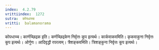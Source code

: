 ```yaml
---
index:  4.2.79
vrittiindex:  1272
sutra:  कोपधाच्च
vritti:  balamanorama 
---
```


कोपधाच्च। कार्णच्छिद्रक इति। कर्णच्छिद्रकेण निर्वृत्तः कूप इत्यर्थः। कार्कवाकवमिति। कृकवाकुना निर्वृत्तः कूप इत्यर्थः। ओर्गुणः। आदिवृद्धौ रपरत्वम्। त्रैशङ्कवमिति। त्रिशङ्कुना निर्वृत्तः कूप इत्यर्थः। 

